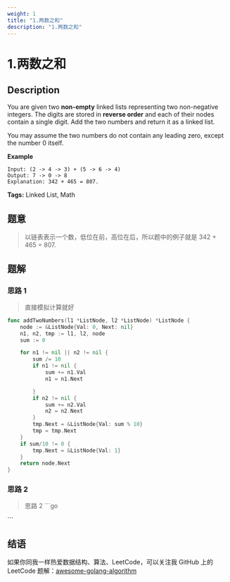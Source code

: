 ```yaml
---
weight: 1
title: "1.两数之和"
description: "1.两数之和"
---
```


# 1.两数之和

## Description

You are given two **non-empty** linked lists representing two non-negative integers. The digits are stored in **reverse order** and each of their nodes contain a single digit. Add the two numbers and return it as a linked list.

You may assume the two numbers do not contain any leading zero, except the number 0 itself.

**Example**

```text
Input: (2 -> 4 -> 3) + (5 -> 6 -> 4)
Output: 7 -> 0 -> 8
Explanation: 342 + 465 = 807.
```

**Tags:** Linked List, Math

## 题意

> 以链表表示一个数，低位在前，高位在后，所以题中的例子就是 342 + 465 = 807.

## 题解

### 思路 1

> 直接模拟计算就好

```go
func addTwoNumbers(l1 *ListNode, l2 *ListNode) *ListNode {
    node := &ListNode{Val: 0, Next: nil}
    n1, n2, tmp := l1, l2, node
    sum := 0

    for n1 != nil || n2 != nil {
        sum /= 10
        if n1 != nil {
            sum += n1.Val
            n1 = n1.Next

        }
        if n2 != nil {
            sum += n2.Val
            n2 = n2.Next
        }
        tmp.Next = &ListNode{Val: sum % 10}
        tmp = tmp.Next
    }
    if sum/10 != 0 {
        tmp.Next = &ListNode{Val: 1}
    }
    return node.Next
}
```

### 思路 2

> 思路 2 \`\`\`go

\`\`\`

## 结语

如果你同我一样热爱数据结构、算法、LeetCode，可以关注我 GitHub 上的 LeetCode 题解：[awesome-golang-algorithm](https://github.com/kylesliu/awesome-golang-algorithm)
